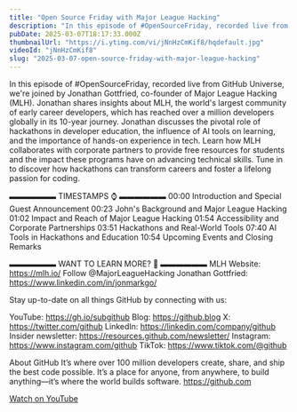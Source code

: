 ```yaml
---
title: "Open Source Friday with Major League Hacking"
description: "In this episode of #OpenSourceFriday, recorded live from GitHub Universe, we're joined by Jonathan Gottfried, co-founder of Major League Hacking (MLH). Jonathan shares insights about MLH, the world's largest community of early career developers, which has reached over a million developers globally in its 10-year journey. Jonathan discusses the pivotal role of hackathons in developer education, the influence of AI tools on learning, and the importance of hands-on experience in tech. Learn how MLH collaborates with corporate partners to provide free resources for students and the impact these programs have on advancing technical skills. Tune in to discover how hackathons can transform careers and foster a lifelong passion for coding."
pubDate: 2025-03-07T18:17:33.000Z
thumbnailUrl: "https://i.ytimg.com/vi/jNnHzCmKif8/hqdefault.jpg"
videoId: "jNnHzCmKif8"
slug: "2025-03-07-open-source-friday-with-major-league-hacking"
---
```


In this episode of #OpenSourceFriday, recorded live from GitHub Universe, we're joined by Jonathan Gottfried, co-founder of Major League Hacking (MLH). Jonathan shares insights about MLH, the world's largest community of early career developers, which has reached over a million developers globally in its 10-year journey. Jonathan discusses the pivotal role of hackathons in developer education, the influence of AI tools on learning, and the importance of hands-on experience in tech. Learn how MLH collaborates with corporate partners to provide free resources for students and the impact these programs have on advancing technical skills. Tune in to discover how hackathons can transform careers and foster a lifelong passion for coding.

▬▬▬▬▬▬  TIMESTAMPS ⌚  ▬▬▬▬▬▬ 
00:00 Introduction and Special Guest Announcement
00:23 John's Background and Major League Hacking
01:02 Impact and Reach of Major League Hacking
01:54 Accessibility and Corporate Partnerships
03:51 Hackathons and Real-World Tools
07:40 AI Tools in Hackathons and Education
10:54 Upcoming Events and Closing Remarks

▬▬▬▬▬▬ WANT TO LEARN MORE? 🚀  ▬▬▬▬▬▬ 
MLH Website: https://mlh.io/
Follow @MajorLeagueHacking
Jonathan Gottfried: https://www.linkedin.com/in/jonmarkgo/

Stay up-to-date on all things GitHub by connecting with us:

YouTube: https://gh.io/subgithub
Blog: https://github.blog
X: https://twitter.com/github
LinkedIn: https://linkedin.com/company/github
Insider newsletter: https://resources.github.com/newsletter/
Instagram: https://www.instagram.com/github
TikTok: https://www.tiktok.com/@github

About GitHub
It’s where over 100 million developers create, share, and ship the best code possible. It’s a place for anyone, from anywhere, to build anything—it’s where the world builds software. https://github.com

[Watch on YouTube](https://www.youtube.com/watch?v=jNnHzCmKif8)

